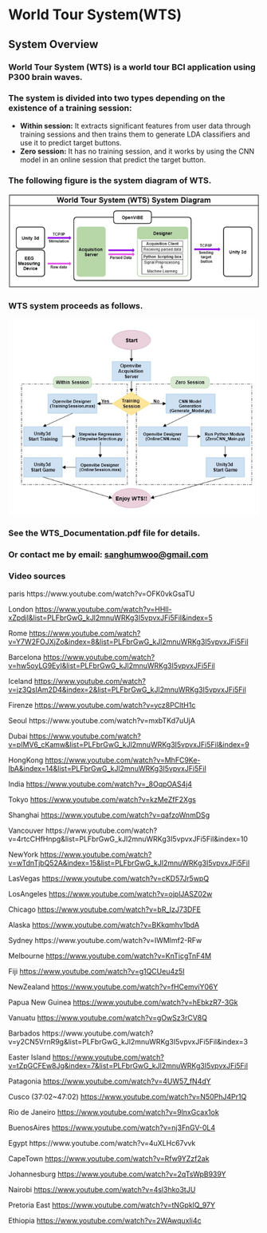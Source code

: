 **World Tour System(WTS)**
==========================

**System Overview**
-------------------
### World Tour System (WTS) is a world tour BCI application using P300 brain waves.

### The system is divided into two types depending on the existence of a training session:
* **Within session:** It extracts significant features from user data through training sessions and then trains them to generate LDA classifiers and use it to predict target buttons.
* **Zero session:** It has no training session, and it works by using the CNN model in an online session that predict the target button.

### The following figure is the system diagram of WTS.
![WTS_SystemDiagram](./Image/WTS_SystemDiagram.png)

### WTS system proceeds as follows.
![WTS_Flowchart](./Image/WTS_Flowchart.jpg)

### See the WTS_Documentation.pdf file for details.
### Or contact me by email: sanghumwoo@gmail.com

### Video sources
<Europe>
paris
https://www.youtube.com/watch?v=OFK0vkGsaTU

London
https://www.youtube.com/watch?v=HHll-xZpdjI&list=PLFbrGwG_kJl2mnuWRKg3I5vpvxJFi5Fil&index=5

Rome
https://www.youtube.com/watch?v=Y7W2FOJXjZo&index=8&list=PLFbrGwG_kJl2mnuWRKg3I5vpvxJFi5Fil

Barcelona
https://www.youtube.com/watch?v=hw5oyLG9EyI&list=PLFbrGwG_kJl2mnuWRKg3I5vpvxJFi5Fil

Iceland
https://www.youtube.com/watch?v=jz3QsIAm2D4&index=2&list=PLFbrGwG_kJl2mnuWRKg3I5vpvxJFi5Fil

Firenze
https://www.youtube.com/watch?v=ycz8PCltH1c


<Asia>
Seoul
https://www.youtube.com/watch?v=mxbTKd7uUjA

Dubai
https://www.youtube.com/watch?v=pIMV6_cKamw&list=PLFbrGwG_kJl2mnuWRKg3I5vpvxJFi5Fil&index=9

HongKong
https://www.youtube.com/watch?v=MhFC9Ke-IbA&index=14&list=PLFbrGwG_kJl2mnuWRKg3I5vpvxJFi5Fil

India
https://www.youtube.com/watch?v=_8OqpOAS4j4

Tokyo
https://www.youtube.com/watch?v=kzMeZfF2Xgs

Shanghai
https://www.youtube.com/watch?v=qafzoWnmDSg


<North America>
Vancouver
https://www.youtube.com/watch?v=4rtcCHfHnpg&list=PLFbrGwG_kJl2mnuWRKg3I5vpvxJFi5Fil&index=10

NewYork
https://www.youtube.com/watch?v=wTdnTjbQ52A&index=15&list=PLFbrGwG_kJl2mnuWRKg3I5vpvxJFi5Fil

LasVegas
https://www.youtube.com/watch?v=cKD57Jr5wpQ

LosAngeles
https://www.youtube.com/watch?v=ojplJASZ02w

Chicago
https://www.youtube.com/watch?v=bR_IzJ73DFE

Alaska
https://www.youtube.com/watch?v=BKkqmhv1bdA


<Oceania>
Sydney
https://www.youtube.com/watch?v=IWMlmf2-RFw

Melbourne
https://www.youtube.com/watch?v=KnTicgTnF4M

Fiji
https://www.youtube.com/watch?v=g1QCUeu4z5I

NewZealand
https://www.youtube.com/watch?v=fHCemviY06Y

Papua New Guinea
https://www.youtube.com/watch?v=hEbkzR7-3Gk

Vanuatu
https://www.youtube.com/watch?v=gOwSz3rCV8Q


<South America>
Barbados
https://www.youtube.com/watch?v=y2CN5VrnR9g&list=PLFbrGwG_kJl2mnuWRKg3I5vpvxJFi5Fil&index=3

Easter Island
https://www.youtube.com/watch?v=tZpGCFEw8Jg&index=7&list=PLFbrGwG_kJl2mnuWRKg3I5vpvxJFi5Fil

Patagonia
https://www.youtube.com/watch?v=4UW57_fN4dY

Cusco (37:02~47:02)
https://www.youtube.com/watch?v=N50PhJ4Pr1Q

Rio de Janeiro
https://www.youtube.com/watch?v=9lnxGcax1ok

BuenosAires
https://www.youtube.com/watch?v=nj3FnGV-0L4


<Africa>
Egypt
https://www.youtube.com/watch?v=4uXLHc67vvk

CapeTown
https://www.youtube.com/watch?v=Rfw9YZzf2ak

Johannesburg
https://www.youtube.com/watch?v=2qTsWpB939Y

Nairobi
https://www.youtube.com/watch?v=4sl3hko3tJU

Pretoria East
https://www.youtube.com/watch?v=tNGpklQ_97Y

Ethiopia
https://www.youtube.com/watch?v=2WAwquxIi4c
